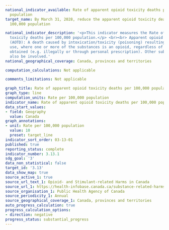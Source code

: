```yaml
---
national_indicator_available: Rate of apparent opioid toxicity deaths per 100,000
  population
target_name: By March 31, 2028, reduce the apparent opioid toxicity deaths to 10 per
  100,000 population

national_indicator_description: '<p>This indicator measures the Rate of apparent opioid
  toxicity deaths per 100,000 population.</p> <br><br> Apparent opioid toxicity death
  (AOTD): A death caused by intoxication/toxicity (poisoning) resulting from substance
  use, where one or more of the substances is an opioid, regardless of how it was
  obtained (e.g. illegally or through personal prescription). Other substances may
  also be involved.'
national_geographical_coverage: Canada, provinces and territories

computation_calculations: Not applicable

comments_limitations: Not applicable

graph_title: Rate of apparent opioid toxicity deaths per 100,000 population
graph_type: line
computation_units: Rate per 100,000 population
indicator_name: Rate of apparent opioid toxicity deaths per 100,000 population
data_start_values:
- field: Geography
  value: Canada
graph_annotations:
- unit: Rate per 100,000 population
  value: 10
  preset: target_line
indicator_sort_order: 03-13-01
published: true
reporting_status: complete
indicator_number: 3.13.1
sdg_goal: '3'
data_non_statistical: false
target_id: '3.13'
data_show_map: true
source_active_1: true
source_url_text_1: Opioid- and Stimulant-related Harms in Canada
source_url_1: https://health-infobase.canada.ca/substance-related-harms/opioids-stimulants/
source_organisation_1: Public Health Agency of Canada
source_periodicity_1: Annual
source_geographical_coverage_1: Canada, provinces and territories
auto_progress_calculation: true
progress_calculation_options:
- direction: negative
progress_status: substantial_progress
---
```

